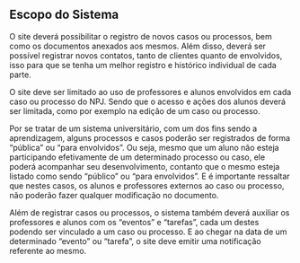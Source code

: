 ## Escopo do Sistema
<p>O site deverá possibilitar o registro de novos casos ou processos, bem como os documentos anexados aos mesmos. Além disso, deverá ser possível registrar novos contatos, tanto de clientes quanto de envolvidos, isso para que se tenha um melhor registro e histórico individual de cada parte.</p>
<p>O site deve ser limitado ao uso de professores e alunos envolvidos em cada caso ou processo do NPJ. Sendo que o acesso e ações dos alunos deverá ser limitada, como por exemplo na edição de um caso ou processo.</p>
<p>Por se tratar de um sistema universitário, com um dos fins sendo a aprendizagem, alguns processos e casos poderão ser registrados de forma “pública” ou “para envolvidos”. Ou seja, mesmo que um aluno não esteja participando efetivamente de um determinado processo ou caso, ele poderá acompanhar seu desenvolvimento, contanto que o mesmo esteja listado como sendo “público” ou “para envolvidos”. E é importante ressaltar que nestes casos, os alunos e professores externos ao caso ou processo, não poderão fazer qualquer modificação no documento.</p>
<p>Além de registrar casos ou processos, o sistema também deverá auxiliar os professores e alunos com os “eventos” e “tarefas”, cada um destes podendo ser vinculado a um caso ou processo. E ao chegar na data de um determinado “evento” ou “tarefa”, o site deve emitir uma notificação referente ao mesmo.</p>
